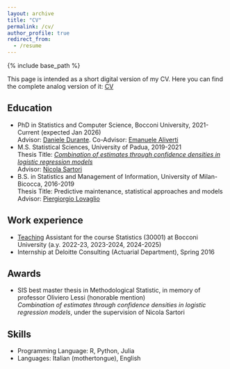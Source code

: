 ```yaml
---
layout: archive
title: "CV"
permalink: /cv/
author_profile: true
redirect_from:
  - /resume
---
```


{% include base_path %}

This page is intended as a short digital version of my CV. Here you can find the complete analog version of it: [CV](https://giovanni-romano.github.io/files/CV_Giovanni_Romanò.pdf)

## Education
* PhD in Statistics and Computer Science, Bocconi University, 2021-Current (expected Jan 2026) \
Advisor: [Daniele Durante](https://danieledurante.github.io/web/). Co-Advisor: [Emanuele Aliverti](https://emanuelealiverti.github.io/)
* M.S. Statistical Sciences, University of Padua, 2019-2021\
Thesis Title: [_Combination of estimates through confidence densities in logistic regression models_](https://thesis.unipd.it/handle/20.500.12608/22015)\
Advisor: [Nicola Sartori](https://homes.stat.unipd.it/nicolasartori)
* B.S. in Statistics and Management of Information, University of Milan-Bicocca, 2016-2019 \
Thesis Title: Predictive maintenance, statistical approaches and models\
Advisor: [Piergiorgio Lovaglio](https://www.unimib.it/pietro-giorgio-lovaglio)

## Work experience
* [Teaching](https://giovanni-romano.github.io/teaching/) Assistant for the course Statistics (30001) at Bocconi University (a.y. 2022-23, 2023-2024, 2024-2025)
* Internship at Deloitte Consulting (Actuarial Department), Spring 2016

## Awards
* SIS best master thesis in Methodological Statistic, in memory of professor Oliviero Lessi (honorable mention)\
  _Combination of estimates through confidence densities in logistic regression models_, under the supervision of Nicola Sartori

## Skills
* Programming Language: R, Python, Julia
* Languages: Italian (mothertongue), English
